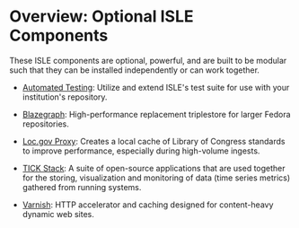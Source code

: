 # Overview: Optional ISLE Components

These ISLE components are optional, powerful, and are built to be modular such that they can be installed independently or can work together.

* [Automated Testing](automated-testing.md): Utilize and extend ISLE's test suite for use with your institution's repository.

* [Blazegraph](blazegraph.md): High-performance replacement triplestore for larger Fedora repositories.

* [Loc.gov Proxy](loc-proxy.md): Creates a local cache of Library of Congress standards to improve performance, especially during high-volume ingests.

* [TICK Stack](tickstack.md): A suite of open-source applications that are used together for the storing, visualization and monitoring of data (time series metrics) gathered from running systems.

* [Varnish](varnish.md): HTTP accelerator and caching designed for content-heavy dynamic web sites.